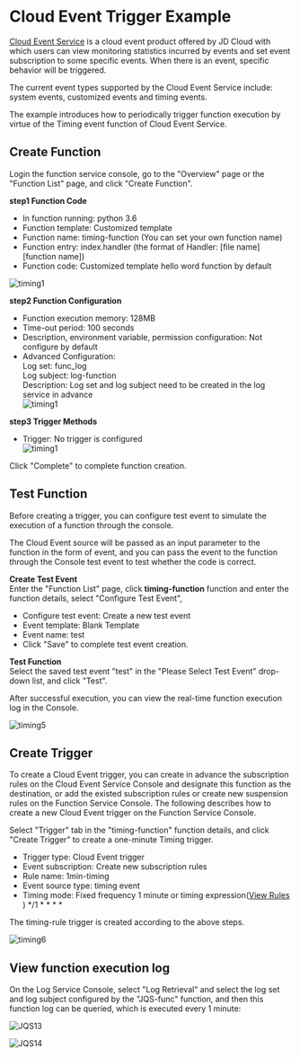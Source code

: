 # Cloud Event Trigger Example

[Cloud Event Service](https://docs.jdcloud.com/en/cloudevents/product-overview) is a cloud event product offered by JD Cloud with which users can view monitoring statistics incurred by events and set event subscription to some specific events. When there is an event, specific behavior will be triggered.

The current event types supported by the Cloud Event Service include: system events, customized events and timing events.

The example introduces how to periodically trigger function execution by virtue of the Timing event function of Cloud Event Service.

## Create Function

Login the function service console, go to the "Overview" page or the "Function List" page, and click "Create Function".

**step1 Function Code**

- In function running:  python 3.6
- Function template: Customized template                     
- Function name: timing-function (You can set your own function name)                           
- Function entry: index.handler  (the format of Handler: [file name][function name])              
- Function code: Customized template hello word function by default

![timing1](https://github.com/jdcloudcom/cn/blob/function0116/image/Elastic-Compute/functionservice/timing1.PNG) 

**step2 Function Configuration**

- Function execution memory: 128MB                 
- Time-out period: 100 seconds                                               
- Description, environment variable, permission configuration: Not configure by default
- Advanced Configuration:                                       
         Log set: func_log                  
         Log subject: log-function                            
         Description: Log set and log subject need to be created in the log service in advance                                      
![timing1](https://github.com/jdcloudcom/cn/blob/function0116/image/Elastic-Compute/functionservice/timing1-2.PNG) 

**step3 Trigger Methods**

- Trigger: No trigger is configured        
![timing1](https://github.com/jdcloudcom/cn/blob/function0116/image/Elastic-Compute/functionservice/timing3.PNG) 

Click "Complete" to complete function creation.

## Test Function

Before creating a trigger, you can configure test event to simulate the execution of a function through the console.

The Cloud Event source will be passed as an input parameter to the function in the form of event, and you can pass the event to the function through the Console test event to test whether the code is correct.

**Create Test Event**                                     
Enter the "Function List" page, click **timing-function** function and enter the function details, select "Configure Test Event",

- Configure test event: Create a new test event                       
- Event template: Blank Template                      
- Event name: test                         
- Click "Save" to complete test event creation.                                     


**Test Function**                                
Select the saved test event "test" in the "Please Select Test Event" drop-down list, and click "Test".

After successful execution, you can view the real-time function execution log in the Console.

![timing5](https://github.com/jdcloudcom/cn/blob/function0116/image/Elastic-Compute/functionservice/timing5.PNG) 


## Create Trigger    
To create a Cloud Event trigger, you can create in advance the subscription rules on the Cloud Event Service Console and designate this function as the destination, or add the existed subscription rules or create new suspension rules on the Function Service Console. The following describes how to create a new Cloud Event trigger on the Function Service Console.

Select "Trigger" tab in the "timing-function" function details, and click "Create Trigger" to create a one-minute Timing trigger.

- Trigger type: Cloud Event trigger                                 
- Event subscription: Create new subscription rules                                  
- Rule name: 1min-timing                                                               
- Event source type: timing event                                          
- Timing mode: Fixed frequency 1 minute or timing expression([View Rules](https://docs.jdcloud.com/en/cloudevents/crongrammar) ) */1 * * * * 

The timing-rule trigger is created according to the above steps.

![timing6](https://github.com/jdcloudcom/cn/blob/function0116/image/Elastic-Compute/functionservice/timing6.PNG) 


## View function execution log

On the Log Service Console, select "Log Retrieval" and select the log set and log subject configured by the "JQS-func" function, and then this function log can be queried, which is executed every 1 minute:

![JQS13](https://github.com/jdcloudcom/cn/blob/function0116/image/Elastic-Compute/functionservice/JQS13.PNG) 

![JQS14](https://github.com/jdcloudcom/cn/blob/function0116/image/Elastic-Compute/functionservice/JQS14.png) 










